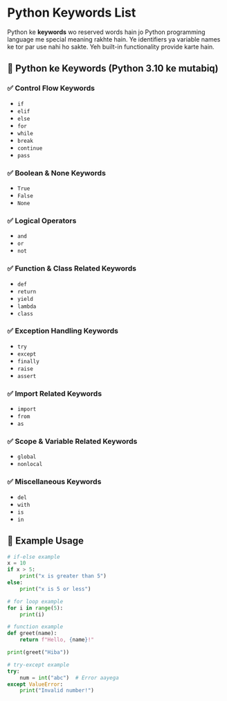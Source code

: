 # Python Keywords List

Python ke **keywords** wo reserved words hain jo Python programming language me special meaning rakhte hain. Ye identifiers ya variable names ke tor par use nahi ho sakte. Yeh built-in functionality provide karte hain.

## 🔹 Python ke Keywords (Python 3.10 ke mutabiq)

### ✅ **Control Flow Keywords**
- `if` 
- `elif` 
- `else` 
- `for` 
- `while` 
- `break` 
- `continue` 
- `pass`

### ✅ **Boolean & None Keywords**
- `True` 
- `False` 
- `None`

### ✅ **Logical Operators**
- `and` 
- `or` 
- `not`

### ✅ **Function & Class Related Keywords**
- `def` 
- `return` 
- `yield` 
- `lambda`
- `class`

### ✅ **Exception Handling Keywords**
- `try` 
- `except` 
- `finally` 
- `raise`
- `assert`

### ✅ **Import Related Keywords**
- `import` 
- `from` 
- `as`

### ✅ **Scope & Variable Related Keywords**
- `global` 
- `nonlocal`

### ✅ **Miscellaneous Keywords**
- `del` 
- `with` 
- `is` 
- `in`

## 🔹 **Example Usage**

```python
# if-else example
x = 10
if x > 5:
    print("x is greater than 5")
else:
    print("x is 5 or less")

# for loop example
for i in range(5):
    print(i)

# function example
def greet(name):
    return f"Hello, {name}!"

print(greet("Hiba"))

# try-except example
try:
    num = int("abc")  # Error aayega
except ValueError:
    print("Invalid number!")
```

